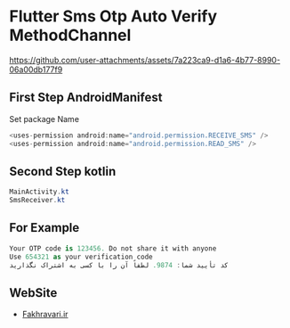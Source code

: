 # Flutter Sms Otp Auto Verify MethodChannel

https://github.com/user-attachments/assets/7a223ca9-d1a6-4b77-8990-06a00db177f9

## First Step AndroidManifest

Set package Name
<br />
```csharp
<uses-permission android:name="android.permission.RECEIVE_SMS" />
<uses-permission android:name="android.permission.READ_SMS" />
```

## Second Step kotlin
```csharp
MainActivity.kt
SmsReceiver.kt
```
## For Example
```csharp
Your OTP code is 123456. Do not share it with anyone
Use 654321 as your verification code
کد تأیید شما: 9874. لطفاً آن را با کسی به اشتراک نگذارید
```
## WebSite

- [Fakhravari.ir](https://fakhravari.ir)
